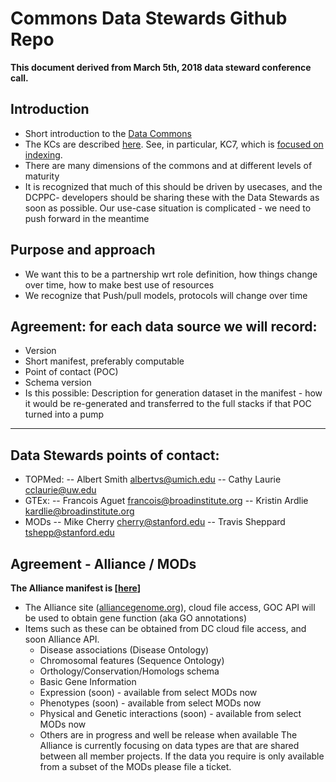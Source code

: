 # Commons Data Stewards Github Repo

**This document derived from March 5th, 2018 data steward conference call.**

## Introduction
- Short introduction to the [Data Commons](https://docs.google.com/document/d/1bl2pLzjqXJLP2rpwXVuytx3HnCYRhZ7YBPEPOJz34Ak/edit)
- The KCs are described [here](https://docs.google.com/document/d/1bl2pLzjqXJLP2rpwXVuytx3HnCYRhZ7YBPEPOJz34Ak/edit). See, in particular, KC7, which is [focused on indexing](https://docs.google.com/document/d/19XnfSvzbVsM-z2ud4rOgpnKG9HrdpdDqLG0mQvzNDxM).
- There are many dimensions of the commons and at different levels of maturity
- It is recognized that much of this should be driven by usecases, and the DCPPC-  developers should be sharing these with the Data Stewards as soon as possible. Our use-case situation is complicated - we need to push forward in the meantime

## Purpose and approach
- We want this to be a partnership wrt role definition, how things change over time, how to make best use of resources
- We recognize that Push/pull models, protocols will change over time

## Agreement: for each data source we will record:
- Version
- Short manifest, preferably computable
- Point of contact (POC)
- Schema version
- Is this possible: Description for generation dataset in the manifest - how it would be re-generated and transferred to the full stacks if that POC turned into a pump
---
## Data Stewards points of contact:
- TOPMed: -- Albert Smith albertvs@umich.edu -- Cathy Laurie cclaurie@uw.edu
- GTEx: -- Francois Aguet francois@broadinstitute.org -- Kristin Ardlie kardlie@broadinstitute.org
- MODs -- Mike Cherry cherry@stanford.edu -- Travis Sheppard tshepp@stanford.edu

## Agreement - Alliance / MODs
**The Alliance manifest is [[here](https://docs.google.com/document/d/1QsZNNV-4XHQUy0QaNfNkjn5bblWdaprQhHJjq5loWOU/edit)]**
- The Alliance site ([alliancegenome.org](http://www.alliancegenome.org)), cloud file access, GOC API will be used to obtain gene function (aka GO annotations) 
- Items such as these can be obtained from DC cloud file access, and soon Alliance API. 
  - Disease associations (Disease Ontology)
  - Chromosomal features (Sequence Ontology)
  - Orthology/Conservation/Homologs schema 
  - Basic Gene Information
  - Expression (soon) - available from select MODs now
  - Phenotypes (soon) - available from select MODs now
  - Physical and Genetic interactions (soon) - available from select MODs now
  - Others are in progress and well be release when available
The Alliance is currently focusing on data types are that are shared between all member projects.  If the data you require is only available from a subset of the MODs please file a ticket.
